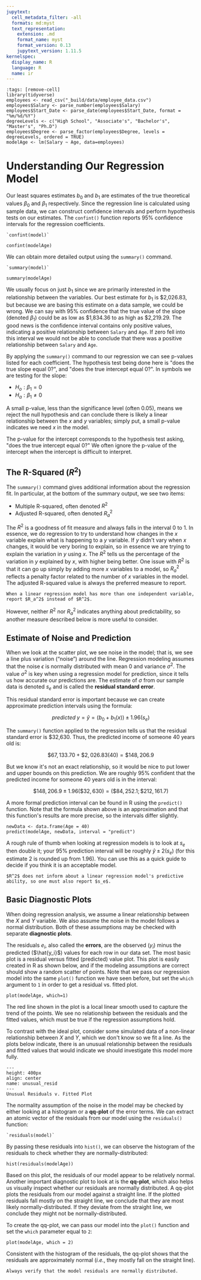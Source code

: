 ```yaml
---
jupytext:
  cell_metadata_filter: -all
  formats: md:myst
  text_representation:
    extension: .md
    format_name: myst
    format_version: 0.13
    jupytext_version: 1.11.5
kernelspec:
  display_name: R
  language: R
  name: ir
---
```


```{code-cell}
:tags: [remove-cell]
library(tidyverse)
employees <- read_csv("_build/data/employee_data.csv")
employees$Salary <- parse_number(employees$Salary)
employees$Start_Date <- parse_date(employees$Start_Date, format = "%m/%d/%Y")
degreeLevels <- c("High School", "Associate's", "Bachelor's", "Master's", "Ph.D")
employees$Degree <- parse_factor(employees$Degree, levels = degreeLevels, ordered = TRUE)
modelAge <- lm(Salary ~ Age, data=employees)
```

# Understanding Our Regression Model

Our least squares estimates $b_0$ and $b_1$ are estimates of the true theoretical values $\beta_0$ and $\beta_1$ respectively. Since the regression line is calculated using sample data, we can construct confidence intervals and perform hypothesis tests on our estimates. The `confint()` function reports 95\% confidence intervals for the regression coefficients.

```{admonition} Syntax
`confint(model)`
```

```{code-cell}
confint(modelAge)
```

We can obtain more detailed output using the `summary()` command.

```{admonition} Syntax
`summary(model)`
```

```{code-cell}
summary(modelAge)
```

We usually focus on just $b_1$ since we are primarily interested in the relationship between the variables. Our best estimate for $b_1$ is \$2,026.83, but because we are basing this estimate on a data sample, we could be wrong. We can say with 95% confidence that the true value of the slope (denoted $\beta_1$) could be as low as \$1,834.36 to as high as \$2,219.29. The good news is the confidence interval contains only positive values, indicating a positive relationship between `Salary` and `Age`. If zero fell into this interval we would not be able to conclude that there was a positive relationship between `Salary` and `Age`.

By applying the `summary()` command to our regression we can see p-values listed for each coefficient. The hypothesis test being done here is "does the true slope equal 0?", and "does the true intercept equal 0?". In symbols we are testing for the slope:

+ $H_o: \beta_1 = 0$ 
+ $H_a: \beta_1 \ne 0$

A small p-value, less than the significance level (often 0.05), means we reject the null hypothesis and can conclude there is likely a linear relationship between the $x$ and $y$ variables; simply put, a small p-value indicates we need $x$ in the model. 

The p-value for the intercept corresponds to the hypothesis test asking, "does the true intercept equal 0?" We often ignore the p-value of the intercept when the intercept is difficult to interpret.

## The R-Squared ($R^2$)

The `summary()` command gives additional information about the regression fit. In particular, at the bottom of the summary output, we see two items:

+ Multiple R-squared, often denoted $R^2$
+ Adjusted R-squared, often denoted $R_a^{2}$

The $R^2$ is a goodness of fit measure and always falls in the interval 0 to 1. In essence, we do regression to try to understand how changes in the $x$ variable explain what is happening to a $y$ variable. If $y$ didn't vary when $x$ changes, it would be very boring to explain, so in essence we are trying to explain the variation in $y$ using $x$. The $R^2$ tells us the percentage of the variation in $y$ explained by $x$, with higher being better. One issue with $R^2$ is that it can go up simply by adding more $x$ variables to a model, so $R_a^2$ reflects a penalty factor related to the number of $x$ variables in the model. The adjusted R-squared value is always the preferred measure to report.

```{warning}
When a linear regression model has more than one independent variable, report $R_a^2$ instead of $R^2$.
```

However, neither $R^2$ nor $R_a^2$ indicates anything about predictability, so another measure described below is more useful to consider.

## Estimate of Noise and Prediction

When we look at the scatter plot, we see noise in the model; that is, we see a line plus variation (“noise”) around the line. Regression modeling assumes that the noise $\epsilon$ is normally distributed with mean 0 and variance $\sigma^2$. The value $\sigma^2$ is key when using a regression model for prediction, since it tells us how accurate our predictions are. The estimate of $\sigma$ from our sample data is denoted $s_e$ and is called the **residual standard error**. 

This residual standard error is important because we can create approximate prediction intervals using the formula:

$$predicted\; y =\hat{y} =  (b_0+b_1(x))\pm 1.96(s_e)$$

The `summary()` function applied to the regression tells us that the residual standard error is \$32,630. Thus, the predicted income of someone 40 years old is:

$$\$67,133.70 + \$2,026.83(40) = \$148,206.9$$

But we know it's not an exact relationship, so it would be nice to put lower and upper bounds on this prediction. We are roughly 95\% confident that the predicted income for someone 40 years old is in the interval: 

$$\$148,206.9 \pm 1.96(\$32,630) = (\$84,252.1 ; \$212,161.7)$$

A more formal prediction interval can be found in R using the `predict()` function. Note that the formula shown above is an approximation and that this function's results are more precise, so the intervals differ slightly.

```{code-cell}
newData <- data.frame(Age = 40)
predict(modelAge, newData, interval = "predict")
```

A rough rule of thumb when looking at regression models is to look at $s_e$ then double it; your 95% prediction interval will be roughly $\hat{y} \pm 2(s_e)$ (for this estimate 2 is rounded up from 1.96). You can use this as a quick guide to decide if you think it is an acceptable model.

```{warning}
$R^2$ does not inform about a linear regression model's predictive ability, so one must also report $s_e$.
```

## Basic Diagnostic Plots

When doing regression analysis, we assume a linear relationship between the $X$ and $Y$ variable. We also assume the noise in the model follows a normal distribution. Both of these assumptions may be checked with separate **diagnostic plots**.

The residuals $e_i$, also called the **errors**, are the observed ($y_i$) minus the predicted ($\hat{y_i}$) values for each row in our data set. The most basic plot is a residual versus fitted (predicted) value plot. This plot is easily created in R as shown below, and if the modeling assumptions are correct should show a random scatter of points. Note that we pass our regression model into the same `plot()` function we have seen before, but set the `which` argument to `1` in order to get a residual vs. fitted plot.

```{code-cell}
plot(modelAge, which=1)
```

The red line shown in the plot is a local linear smooth used to capture the trend of the points. We see no relationship between the residuals and the fitted values, which must be true if the regression assumptions hold.

To contrast with the ideal plot, consider some simulated data of a non-linear relationship between $X$ and $Y$, which we don't know so we fit a line. As the plots below indicate, there is an unusual relationship between the residuals and fitted values that would indicate we should investigate this model more fully.

```{figure} ../images/unusual_resid_fitted.png
---
height: 400px
align: center
name: unusual_resid
---
Unusual Residuals v. Fitted Plot
```

The normality assumption of the noise in the model may be checked by either looking at a histogram or a **qq-plot** of the error terms. We can extract an atomic vector of the residuals from our model using the `residuals()` function:

```{admonition} Syntax
`residuals(model)`
```

By passing these residuals into `hist()`, we can observe the histogram of the residuals to check whether they are normally-distributed:

```{code-cell}
hist(residuals(modelAge))
```

Based on this plot, the residuals of our model appear to be relatively normal. Another important diagnostic plot to look at is the **qq-plot**, which also helps us visually inspect whether our residuals are normally distributed. A qq-plot plots the residuals from our model against a straight line. If the plotted residuals fall mostly on the straight line, we conclude that they are most likely normally-distributed. If they deviate from the straight line, we conclude they might not be normally-distributed.

To create the qq-plot, we can pass our model into the `plot()` function and set the `which` parameter equal to `2`:

```{code-cell}
plot(modelAge, which = 2)
```

Consistent with the histogram of the residuals, the qq-plot shows that the residuals are approximately normal (*i.e.*, they mostly fall on the straight line).

```{warning}
Always verify that the model residuals are normally distributed.
```